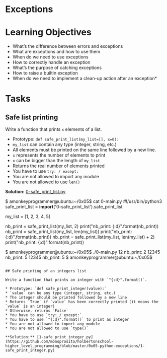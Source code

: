 # Exceptions

# Learning Objectives

* What’s the difference between errors and exceptions
* What are exceptions and how to use them
* When do we need to use exceptions
* How to correctly handle an exception
* What’s the purpose of catching exceptions
* How to raise a builtin exception
* When do we need to implement a clean-up action after an exception* 

# Tasks

## Safe list printing

Write a function that prints `x` elements of a list.

* Prototype: `def safe_print_list(my_list=[], x=0):`
* `my_list` can contain any type (integer, string, etc.)
* All elements must be printed on the same line followed by a new line.
* `x` represents the number of elements to print
* `x` can be bigger than the length of `my_list`
* Returns the real number of elements printed
* You have to use `try: / except:`
* You are not allowed to import any module
* You are not allowed to use `len()`

**Solution:** [0-safe_print_list.py](https://github.com/bakugo90/alx-higher_level_programming/blob/main/0x05-python-exceptions/0-safe_print_list.py)

$ amonkeyprogrammer@ubuntu:~/0x05$ cat 0-main.py
#!/usr/bin/python3
safe_print_list = __import__('0-safe_print_list').safe_print_list

my_list = [1, 2, 3, 4, 5]

nb_print = safe_print_list(my_list, 2)
print("nb_print: {:d}".format(nb_print))
nb_print = safe_print_list(my_list, len(my_list))
print("nb_print: {:d}".format(nb_print))
nb_print = safe_print_list(my_list, len(my_list) + 2)
print("nb_print: {:d}".format(nb_print))

$ amonkeyprogrammer@ubuntu:~/0x05$ ./0-main.py
12
nb_print: 2
12345
nb_print: 5
12345
nb_print: 5
$ amonkeyprogrammer@ubuntu:~/0x05$
```

## Safe printing of an integers list

Write a function that prints an integer with `"{:d}".format()`.

* Prototype: `def safe_print_integer(value):`
* `value` can be any type (integer, string, etc.)
* The integer should be printed followed by a new line
* Returns `True` if `value` has been correctly printed (it means the `value` is an integer)
* Otherwise, returns `False`
* You have to use `try: / except:`
* You have to use `"{:d}".format()` to print as integer
* You are not allowed to import any module
* You are not allowed to use `type()`

**Solution:** [1-safe_print_integer.py](https://github.com/monoprosito/holbertonschool-higher_level_programming/blob/master/0x05-python-exceptions/1-safe_print_integer.py)

```
